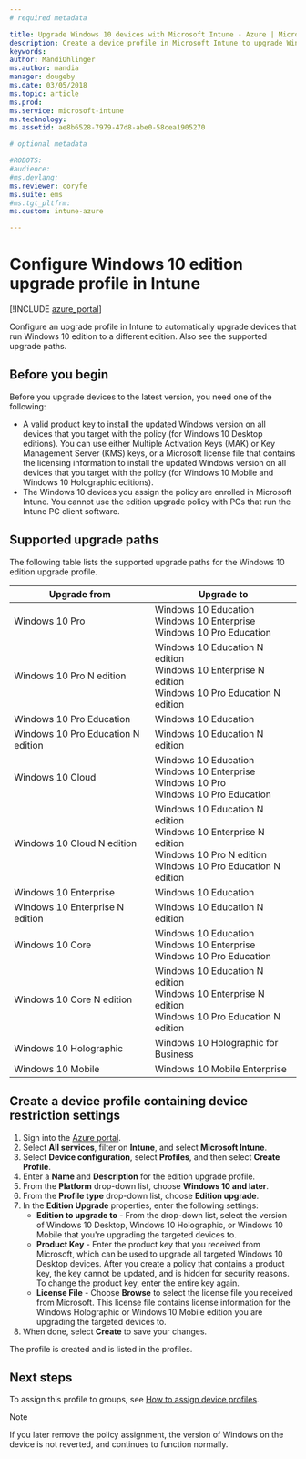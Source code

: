 ```yaml
---
# required metadata

title: Upgrade Windows 10 devices with Microsoft Intune - Azure | Microsoft Docs
description: Create a device profile in Microsoft Intune to upgrade Windows 10 devices to newer versions. Also see the supported upgrade paths for Windows 10 Pro, N Edition, Education, Cloud, Enterprise, Core, Holographic, and Mobile. 
keywords:
author: MandiOhlinger
ms.author: mandia
manager: dougeby
ms.date: 03/05/2018
ms.topic: article
ms.prod:
ms.service: microsoft-intune
ms.technology:
ms.assetid: ae8b6528-7979-47d8-abe0-58cea1905270

# optional metadata

#ROBOTS:
#audience:
#ms.devlang:
ms.reviewer: coryfe
ms.suite: ems
#ms.tgt_pltfrm:
ms.custom: intune-azure

---
```


# Configure Windows 10 edition upgrade profile in Intune
[!INCLUDE [azure_portal](./includes/azure_portal.md)]

Configure an upgrade profile in Intune to automatically upgrade devices that run Windows 10 edition to a different edition. Also see the supported upgrade paths.

## Before you begin
Before you upgrade devices to the latest version, you need one of the following:

- A valid product key to install the updated Windows version on all devices that you target with the policy (for Windows 10 Desktop editions). You can use either Multiple Activation Keys (MAK) or Key Management Server (KMS) keys, or a Microsoft license file that contains the licensing information to install the updated Windows version on all devices that you target with the policy (for Windows 10 Mobile and Windows 10 Holographic editions).
- The Windows 10 devices you assign the policy are enrolled in Microsoft Intune. You cannot use the edition upgrade policy with PCs that run the Intune PC client software.

## Supported upgrade paths
The following table lists the supported upgrade paths for the Windows 10 edition upgrade profile.

| Upgrade from | Upgrade to |
|---|---|
| Windows 10 Pro | Windows 10 Education <br/>Windows 10 Enterprise <br/>Windows 10 Pro Education |
| Windows 10 Pro N edition | Windows 10 Education N edition <br/>Windows 10 Enterprise N edition <br/>Windows 10 Pro Education N edition | 
| Windows 10 Pro Education | Windows 10 Education | 
| Windows 10 Pro Education N edition | Windows 10 Education N edition |
| Windows 10 Cloud | Windows 10 Education <br/>Windows 10 Enterprise <br/>Windows 10 Pro <br/>Windows 10 Pro Education | 
| Windows 10 Cloud N edition | Windows 10 Education N edition <br/>Windows 10 Enterprise N edition <br/>Windows 10 Pro N edition <br/>Windows 10 Pro Education N edition | 
| Windows 10 Enterprise | Windows 10 Education | 
| Windows 10 Enterprise N edition | Windows 10 Education N edition | 
| Windows 10 Core | Windows 10 Education <br/>Windows 10 Enterprise <br/>Windows 10 Pro Education | 
| Windows 10 Core N edition | Windows 10 Education N edition <br/>Windows 10 Enterprise N edition <br/>Windows 10 Pro Education N edition | 
| Windows 10 Holographic | Windows 10 Holographic for Business |
| Windows 10 Mobile | Windows 10 Mobile Enterprise |


<!-- Testing a new table on 3/5/18 

The following lists provide the supported upgrade paths for the Windows 10 edition upgrade profile. The Windows 10 edition to upgrade to is in bold followed by the list of supported editions that you can upgrade from:

**Windows 10 Education**
- Windows 10 Pro
- Windows 10 Pro Education
- Windows 10 Cloud
- Windows 10 Enterprise
- Windows 10 Core
    
**Windows 10 Education N edition**    
- Windows 10 Pro N edition
- Windows 10 Pro Education N edition
- Windows 10 Cloud N edition
- Windows 10 Enterprise N edition
- Windows 10 Core N edition
    
**Windows 10 Enterprise**
- Windows 10 Pro
- Windows 10 Cloud
- Windows 10 Core
    
**Windows 10 Enterprise N edition**
- Windows 10 Pro N edition
- Windows 10 Cloud N edition
- Windows 10 Core N edition
    
**Windows 10 Pro**
- Windows 10 Cloud
    
**Windows 10 Pro N edition**
- Windows 10 Cloud N edition
    
**Windows 10 Pro Education**
- Windows 10 Pro
- Windows 10 Cloud
- Windows 10 Core
    
**Windows 10 Pro Education N edition**
- Windows 10 Pro N edition
- Windows 10 Cloud N edition
- Windows 10 Core N edition

**Windows 10 Holographic for Business**
- Windows 10 Holographic

**Windows 10 Mobile Enterprise**
- Windows 10 Mobile -->

<!--The following table provides information about the supported upgrade paths for Windows 10 editions in this policy:

![supported](./media/check_grn.png)  (X) = not supported    
![unsupported](./media/x_blk.png)    (green checkmark) = supported    

|Upgrade from edition\Upgrade to edition|Education|Education N|Pro Education|Pro Education N|Enterprise|Enterprise N|Professional|Professional N|Mobile Enterprise|Holographic for Business|
|--------|--------|--------|--------|--------|--------|--------|--------|--------|--------|--------|--------|
|Pro|![supported](./media/check_grn.png)|![unsupported](./media/x_blk.png)|![supported](./media/check_grn.png)|![unsupported](./media/x_blk.png)|![supported](./media/check_grn.png)|![unsupported](./media/x_blk.png)|![unsupported](./media/x_blk.png)|![unsupported](./media/x_blk.png)|![unsupported](./media/x_blk.png)|![unsupported](./media/x_blk.png)|
|Pro N|![unsupported](./media/x_blk.png)|![supported](./media/check_grn.png)|![unsupported](./media/x_blk.png)|![supported](./media/check_grn.png)|![unsupported](./media/x_blk.png)|![supported](./media/check_grn.png)|![unsupported](./media/x_blk.png)|![unsupported](./media/x_blk.png)|![unsupported](./media/x_blk.png)|![unsupported](./media/x_blk.png)|
|Pro Education|![supported](./media/check_grn.png)|![unsupported](./media/x_blk.png)|![unsupported](./media/x_blk.png)|![unsupported](./media/x_blk.png)|![unsupported](./media/x_blk.png)|![unsupported](./media/x_blk.png)|![unsupported](./media/x_blk.png)|![unsupported](./media/x_blk.png)|![unsupported](./media/x_blk.png)|![unsupported](./media/x_blk.png)|
|Pro Education N|![unsupported](./media/x_blk.png)|![supported](./media/check_grn.png)|![unsupported](./media/x_blk.png)|![unsupported](./media/x_blk.png)|![unsupported](./media/x_blk.png)|![unsupported](./media/x_blk.png)|![unsupported](./media/x_blk.png)|![unsupported](./media/x_blk.png)|![unsupported](./media/x_blk.png)|![unsupported](./media/x_blk.png)|
|Cloud|![supported](./media/check_grn.png)|![unsupported](./media/x_blk.png)|![supported](./media/check_grn.png)|![unsupported](./media/x_blk.png)|![supported](./media/check_grn.png)|![unsupported](./media/x_blk.png)|![supported](./media/check_grn.png)|![unsupported](./media/x_blk.png)|![unsupported](./media/x_blk.png)|![unsupported](./media/x_blk.png)|
|Cloud N|![unsupported](./media/x_blk.png)|![supported](./media/check_grn.png)|![unsupported](./media/x_blk.png)|![supported](./media/check_grn.png)|![unsupported](./media/x_blk.png)|![supported](./media/check_grn.png)|![unsupported](./media/x_blk.png)|![supported](./media/check_grn.png)|![unsupported](./media/x_blk.png)|![unsupported](./media/x_blk.png)|
|Enterprise|![supported](./media/check_grn.png)|![unsupported](./media/x_blk.png)|![unsupported](./media/x_blk.png)|![unsupported](./media/x_blk.png)|![unsupported](./media/x_blk.png)|![unsupported](./media/x_blk.png)|![unsupported](./media/x_blk.png)|![unsupported](./media/x_blk.png)|![unsupported](./media/x_blk.png)|![unsupported](./media/x_blk.png)|
|Enterprise N|![unsupported](./media/x_blk.png)|![supported](./media/check_grn.png)|![unsupported](./media/x_blk.png)|![unsupported](./media/x_blk.png)|![unsupported](./media/x_blk.png)|![unsupported](./media/x_blk.png)|![unsupported](./media/x_blk.png)|![unsupported](./media/x_blk.png)|![unsupported](./media/x_blk.png)|![unsupported](./media/x_blk.png)|
|Core|![supported](./media/check_grn.png)|![unsupported](./media/x_blk.png)|![supported](./media/check_grn.png)|![unsupported](./media/x_blk.png)|![unsupported](./media/x_blk.png)|![unsupported](./media/x_blk.png) 	|![unsupported](./media/x_blk.png)|![unsupported](./media/x_blk.png)|![unsupported](./media/x_blk.png)|![unsupported](./media/x_blk.png)|
|Core N|![unsupported](./media/x_blk.png)|![supported](./media/check_grn.png)|![unsupported](./media/x_blk.png)|![supported](./media/check_grn.png)|![unsupported](./media/x_blk.png)|![unsupported](./media/x_blk.png)|![unsupported](./media/x_blk.png)|![unsupported](./media/x_blk.png)|![unsupported](./media/x_blk.png)|![unsupported](./media/x_blk.png)|
|Mobile|![unsupported](./media/x_blk.png)|![unsupported](./media/x_blk.png)|![unsupported](./media/x_blk.png)|![unsupported](./media/x_blk.png)|![unsupported](./media/x_blk.png)|![unsupported](./media/x_blk.png)|![unsupported](./media/x_blk.png)|![unsupported](./media/x_blk.png)|![supported](./media/check_grn.png)|![unsupported](./media/x_blk.png)|
|Holographic|![unsupported](./media/x_blk.png)|![unsupported](./media/x_blk.png)|![unsupported](./media/x_blk.png)|![unsupported](./media/x_blk.png)|![unsupported](./media/x_blk.png)|![unsupported](./media/x_blk.png)|![unsupported](./media/x_blk.png)|![unsupported](./media/x_blk.png)|![unsupported](./media/x_blk.png)|![supported](./media/check_grn.png) -->

## Create a device profile containing device restriction settings
1. Sign into the [Azure portal](https://portal.azure.com).
2. Select **All services**, filter on **Intune**, and select **Microsoft Intune**.
3. Select **Device configuration**, select **Profiles**, and then select **Create Profile**.
4. Enter a **Name** and **Description** for the edition upgrade profile.
5. From the **Platform** drop-down list, choose **Windows 10 and later**.
6. From the **Profile type** drop-down list, choose **Edition upgrade**.
7. In the **Edition Upgrade** properties, enter the following settings:
   - **Edition to upgrade to** - From the drop-down list, select the version of Windows 10 Desktop, Windows 10 Holographic, or Windows 10 Mobile that you're upgrading the targeted devices to.
   - **Product Key** - Enter the product key that you received from Microsoft, which can be used to upgrade all targeted Windows 10 Desktop devices. 
    After you create a policy that contains a product key, the key cannot be updated, and is hidden for security reasons. To change the product key, enter the entire key again.
   - **License File** - Choose **Browse** to select the license file you received from Microsoft. This license file contains license information for the Windows Holographic or Windows 10 Mobile edition you are upgrading the targeted devices to.
8. When done, select **Create** to save your changes.

The profile is created and is listed in the profiles.

## Next steps

To assign this profile to groups, see [How to assign device profiles](device-profile-assign.md).

>[!NOTE]
>If you later remove the policy assignment, the version of Windows on the device is not reverted, and continues to function normally.